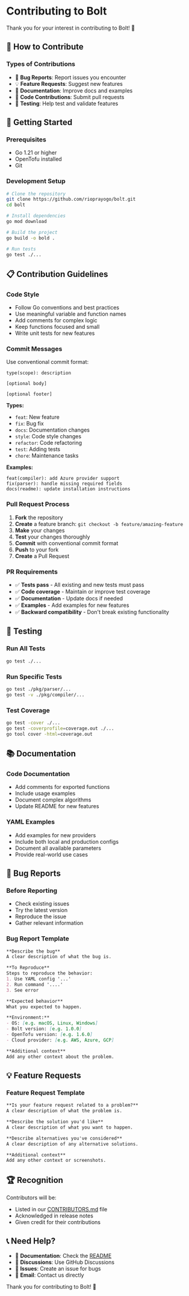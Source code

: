 # Contributing to Bolt

Thank you for your interest in contributing to Bolt! 🚀

## 🤝 **How to Contribute**

### **Types of Contributions**

- 🐛 **Bug Reports**: Report issues you encounter
- 💡 **Feature Requests**: Suggest new features
- 📝 **Documentation**: Improve docs and examples
- 🔧 **Code Contributions**: Submit pull requests
- 🧪 **Testing**: Help test and validate features

## 🚀 **Getting Started**

### **Prerequisites**

- Go 1.21 or higher
- OpenTofu installed
- Git

### **Development Setup**

```bash
# Clone the repository
git clone https://github.com/rioprayogo/bolt.git
cd bolt

# Install dependencies
go mod download

# Build the project
go build -o bold .

# Run tests
go test ./...
```

## 📋 **Contribution Guidelines**

### **Code Style**

- Follow Go conventions and best practices
- Use meaningful variable and function names
- Add comments for complex logic
- Keep functions focused and small
- Write unit tests for new features

### **Commit Messages**

Use conventional commit format:

```
type(scope): description

[optional body]

[optional footer]
```

**Types:**
- `feat`: New feature
- `fix`: Bug fix
- `docs`: Documentation changes
- `style`: Code style changes
- `refactor`: Code refactoring
- `test`: Adding tests
- `chore`: Maintenance tasks

**Examples:**
```
feat(compiler): add Azure provider support
fix(parser): handle missing required fields
docs(readme): update installation instructions
```

### **Pull Request Process**

1. **Fork** the repository
2. **Create** a feature branch: `git checkout -b feature/amazing-feature`
3. **Make** your changes
4. **Test** your changes thoroughly
5. **Commit** with conventional commit format
6. **Push** to your fork
7. **Create** a Pull Request

### **PR Requirements**

- ✅ **Tests pass** - All existing and new tests must pass
- ✅ **Code coverage** - Maintain or improve test coverage
- ✅ **Documentation** - Update docs if needed
- ✅ **Examples** - Add examples for new features
- ✅ **Backward compatibility** - Don't break existing functionality

## 🧪 **Testing**

### **Run All Tests**
```bash
go test ./...
```

### **Run Specific Tests**
```bash
go test ./pkg/parser/...
go test -v ./pkg/compiler/...
```

### **Test Coverage**
```bash
go test -cover ./...
go test -coverprofile=coverage.out ./...
go tool cover -html=coverage.out
```

## 📚 **Documentation**

### **Code Documentation**
- Add comments for exported functions
- Include usage examples
- Document complex algorithms
- Update README for new features

### **YAML Examples**
- Add examples for new providers
- Include both local and production configs
- Document all available parameters
- Provide real-world use cases

## 🐛 **Bug Reports**

### **Before Reporting**
- Check existing issues
- Try the latest version
- Reproduce the issue
- Gather relevant information

### **Bug Report Template**
```markdown
**Describe the bug**
A clear description of what the bug is.

**To Reproduce**
Steps to reproduce the behavior:
1. Use YAML config '...'
2. Run command '....'
3. See error

**Expected behavior**
What you expected to happen.

**Environment:**
- OS: [e.g. macOS, Linux, Windows]
- Bolt version: [e.g. 1.0.0]
- OpenTofu version: [e.g. 1.6.0]
- Cloud provider: [e.g. AWS, Azure, GCP]

**Additional context**
Add any other context about the problem.
```

## 💡 **Feature Requests**

### **Feature Request Template**
```markdown
**Is your feature request related to a problem?**
A clear description of what the problem is.

**Describe the solution you'd like**
A clear description of what you want to happen.

**Describe alternatives you've considered**
A clear description of any alternative solutions.

**Additional context**
Add any other context or screenshots.
```

## 🏆 **Recognition**

Contributors will be:
- Listed in our [CONTRIBUTORS.md](CONTRIBUTORS.md) file
- Acknowledged in release notes
- Given credit for their contributions

## 📞 **Need Help?**

- 📖 **Documentation**: Check the [README](README.md)
- 💬 **Discussions**: Use GitHub Discussions
- 🐛 **Issues**: Create an issue for bugs
- 📧 **Email**: Contact us directly

Thank you for contributing to Bolt! 🎉 